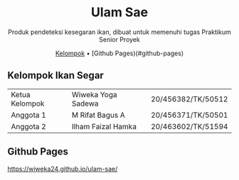 <!-- markdownlint-configure-file {
  "MD013": {
    "code_blocks": false,
    "tables": false
  },
  "MD033": false,
  "MD041": false
} -->

<div align="center">

# Ulam Sae
  
Produk pendeteksi kesegaran ikan, dibuat untuk memenuhi tugas Praktikum Senior Proyek

[Kelompok](#kelompok-ikan-segar) • [Github Pages)(#github-pages)

</div>
  
## Kelompok Ikan Segar

|                 |                    |                    |
| --------------- | ------------------ | ------------------ |
| Ketua Kelompok  | Wiweka Yoga Sadewa | 20/456382/TK/50512 |
| Anggota 1       | M Rifat Bagus A    | 20/456371/TK/50501 |
| Anggota 2       | Ilham Faizal Hamka | 20/463602/TK/51594 |

## Github Pages
https://wiweka24.github.io/ulam-sae/
